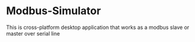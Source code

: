 # Modbus-Simulator
This is cross-platform desktop application that works as a modbus slave or master over serial line
